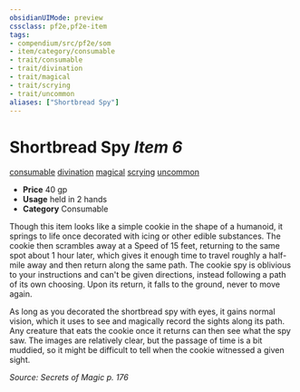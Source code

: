 ```yaml
---
obsidianUIMode: preview
cssclass: pf2e,pf2e-item
tags:
- compendium/src/pf2e/som
- item/category/consumable
- trait/consumable
- trait/divination
- trait/magical
- trait/scrying
- trait/uncommon
aliases: ["Shortbread Spy"]
---
```

# Shortbread Spy *Item 6*  
[consumable](rules/traits/consumable.md)  [divination](rules/traits/divination.md)  [magical](rules/traits/magical.md)  [scrying](rules/traits/scrying.md)  [uncommon](rules/traits/uncommon.md)  

- **Price** 40 gp
- **Usage** held in 2 hands
- **Category** Consumable

Though this item looks like a simple cookie in the shape of a humanoid, it springs to life once decorated with icing or other edible substances. The cookie then scrambles away at a Speed of 15 feet, returning to the same spot about 1 hour later, which gives it enough time to travel roughly a half-mile away and then return along the same path. The cookie spy is oblivious to your instructions and can't be given directions, instead following a path of its own choosing. Upon its return, it falls to the ground, never to move again.

As long as you decorated the shortbread spy with eyes, it gains normal vision, which it uses to see and magically record the sights along its path. Any creature that eats the cookie once it returns can then see what the spy saw. The images are relatively clear, but the passage of time is a bit muddied, so it might be difficult to tell when the cookie witnessed a given sight.

*Source: Secrets of Magic p. 176*